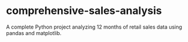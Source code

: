 # comprehensive-sales-analysis
A complete Python project analyzing 12 months of retail sales data using pandas and matplotlib.
